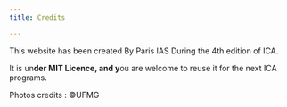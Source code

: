 ```yaml
---
title: Credits

---
```

This website has been created By Paris IAS During the 4th edition of ICA.

It is un**der MIT Licence, and y**ou are welcome to reuse it for the next ICA programs.

Photos credits : ©UFMG 